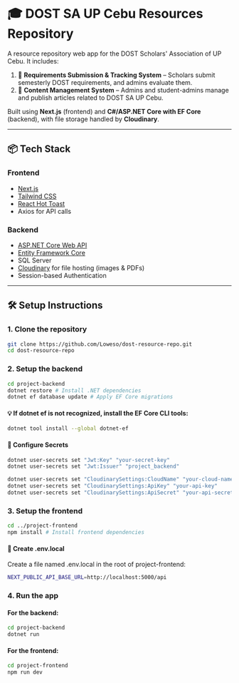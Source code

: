 ﻿# 🎓 DOST SA UP Cebu Resources Repository

A resource repository web app for the DOST Scholars' Association of UP Cebu. It includes:

1. 📂 **Requirements Submission & Tracking System** – Scholars submit semesterly DOST requirements, and admins evaluate them.
2. 📰 **Content Management System** – Admins and student-admins manage and publish articles related to DOST SA UP Cebu.

Built using **Next.js** (frontend) and **C#/ASP.NET Core with EF Core** (backend), with file storage handled by **Cloudinary**.

---

## 📦 Tech Stack

### Frontend

- [Next.js](https://nextjs.org/)
- [Tailwind CSS](https://tailwindcss.com/)
- [React Hot Toast](https://react-hot-toast.com/)
- Axios for API calls

### Backend

- [ASP.NET Core Web API](https://dotnet.microsoft.com/en-us/apps/aspnet)
- [Entity Framework Core](https://learn.microsoft.com/en-us/ef/core/)
- SQL Server
- [Cloudinary](https://cloudinary.com/) for file hosting (images & PDFs)
- Session-based Authentication

---

## 🛠️ Setup Instructions

### 1. Clone the repository

```bash
git clone https://github.com/Loweso/dost-resource-repo.git
cd dost-resource-repo
```

### 2. Setup the backend

```bash
cd project-backend
dotnet restore # Install .NET dependencies
dotnet ef database update # Apply EF Core migrations
```

#### 💡 If dotnet ef is not recognized, install the EF Core CLI tools:

```bash
dotnet tool install --global dotnet-ef
```

#### 🔐 Configure Secrets

```bash
dotnet user-secrets set "Jwt:Key" "your-secret-key"
dotnet user-secrets set "Jwt:Issuer" "project_backend"

dotnet user-secrets set "CloudinarySettings:CloudName" "your-cloud-name"
dotnet user-secrets set "CloudinarySettings:ApiKey" "your-api-key"
dotnet user-secrets set "CloudinarySettings:ApiSecret" "your-api-secret"
```

### 3. Setup the frontend

```bash
cd ../project-frontend
npm install # Install frontend dependencies
```

#### 🔧 Create .env.local

Create a file named .env.local in the root of project-frontend:

```bash
NEXT_PUBLIC_API_BASE_URL=http://localhost:5000/api
```

### 4. Run the app

#### For the backend:

```bash
cd project-backend
dotnet run
```

#### For the frontend:

```bash
cd project-frontend
npm run dev
```
